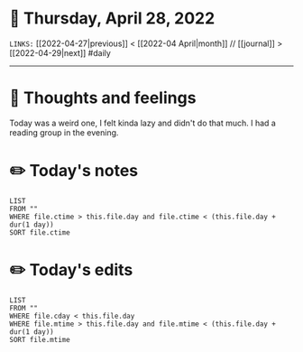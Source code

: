 # 📅 Thursday, April 28, 2022
`LINKS:` [[2022-04-27|previous]] < [[2022-04 April|month]] // [[journal]] > [[2022-04-29|next]] 
#daily

---
# 💭 Thoughts and feelings
Today was a weird one, I felt kinda lazy and didn't do that much. I had a reading group in the evening. 

# ✏️ Today's notes
```dataview
LIST 
FROM ""
WHERE file.ctime > this.file.day and file.ctime < (this.file.day + dur(1 day))
SORT file.ctime
```
# ✏️ Today's edits
```dataview
LIST
FROM ""
WHERE file.cday < this.file.day
WHERE file.mtime > this.file.day and file.mtime < (this.file.day + dur(1 day))
SORT file.mtime
```